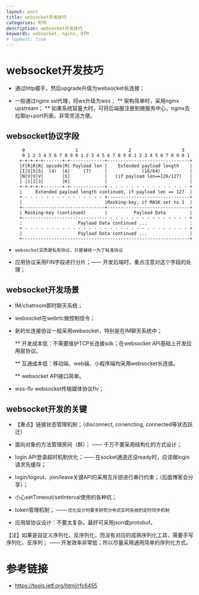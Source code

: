 ```yaml
---
layout: post
title: websocket开发技巧
categories: RTM
description: websocket开发技巧
keywords: websocket, nginx, RTM
# topmost: true
---
```


# websocket开发技巧

* 通过http握手，然后upgrade升级为websocket长连接；

* 一般通过nginx ssl代理，将ws升级为wss；
  ** 架构简单时，采用nginx upstream；
  ** 如果系统容量大时，可将后端服注册到微服务中心，nginx去拉取ip+port列表。非常灵活方便。

## websocket协议字段

```
      0                   1                   2                   3
      0 1 2 3 4 5 6 7 8 9 0 1 2 3 4 5 6 7 8 9 0 1 2 3 4 5 6 7 8 9 0 1
     +-+-+-+-+-------+-+-------------+-------------------------------+
     |F|R|R|R| opcode|M| Payload len |    Extended payload length    |
     |I|S|S|S|  (4)  |A|     (7)     |             (16/64)           |
     |N|V|V|V|       |S|             |   (if payload len==126/127)   |
     | |1|2|3|       |K|             |                               |
     +-+-+-+-+-------+-+-------------+ - - - - - - - - - - - - - - - +
     |     Extended payload length continued, if payload len == 127  |
     + - - - - - - - - - - - - - - - +-------------------------------+
     |                               |Masking-key, if MASK set to 1  |
     +-------------------------------+-------------------------------+
     | Masking-key (continued)       |          Payload Data         |
     +-------------------------------- - - - - - - - - - - - - - - - +
     :                     Payload Data continued ...                :
     + - - - - - - - - - - - - - - - - - - - - - - - - - - - - - - - +
     |                     Payload Data continued ...                |
     +---------------------------------------------------------------+
```

* `websocket实质是私有协议，只是被统一为了标准协议`

* 应用协议采用FIN字段进行分片；—— 开发后端时，重点注意对这个字段的处理；

## websocket开发场景

* IM/chatroom即时聊天系统；

* websocket在webrtc做控制信令；

* 新的长连接协议一般采用websocket，特别是在IM聊天系统中；

  ** 开发成本低：不需要维护TCP长连接sdk；在websocket API基础上开发应用层协议。
  
  ** 互通成本低：移动端、web端、小程序端均采用websocket长连接。
  
  ** websocket API接口简单。

* wss-flv websocket传输媒体协议flv；
  
## websocket开发的关键

  * 【重点】链接状态管理机制；（disconnect, conencting, connected等状态跃迁）
  
  * 面向对象的方法管理房间（群）； —— 千万不要采用结构化的方式设计；

  * login API登录超时机制优化；—— 在socket通道还没ready时，应该做login请求先缓存；
  
  * login/logout、join/leave关键API的采用互斥锁进行串行约束；（后面博客会分享）；
  
  * 小心setTimeout/setInterval使用的各种坑；
  
  * token管理机制； —— `优化设计时要多研究分布式实时系统的定时同步机制`

  * 应用层协议设计：不要太复杂。最好可采用json或protobuf。
  
   【注】如果是自定义序列化、反序列化，而没有对应的成熟序列化工具，需要手写序列化、反序列； —— 开发效率非常低；所以尽量采用通用简单的序列化方式。
  
# 参考链接

* https://tools.ietf.org/html/rfc6455
